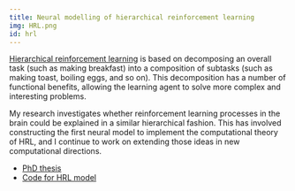 ```yaml
---
title: Neural modelling of hierarchical reinforcement learning
img: HRL.png
id: hrl
---
```


[Hierarchical reinforcement learning](http://people.cs.umass.edu/~mahadeva/papers/hrl.pdf) is based on decomposing an overall task (such as making breakfast) into a composition of subtasks (such as making toast, boiling eggs, and so on).  This decomposition has a number of functional benefits, allowing the learning agent to solve more complex and interesting problems.  

My research investigates whether reinforcement learning processes in the brain could be explained in a similar hierarchical fashion.  This has involved constructing the first neural model to implement the computational theory of HRL, and I continue to work on extending those ideas in new computational directions.

* [PhD thesis](https://www.uwspace.uwaterloo.ca/bitstream/handle/10012/8943/Rasmussen_Daniel.pdf)
* [Code for HRL model](https://github.com/drasmuss/nhrlmodel)

